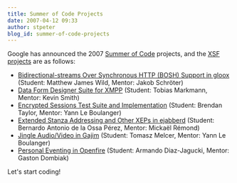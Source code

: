```yaml
---
title: Summer of Code Projects
date: 2007-04-12 09:33
author: stpeter
blog_id: summer-of-code-projects
---
```


Google has announced the 2007 [Summer of Code](http://code.google.com/soc/) projects, and the [XSF projects](http://code.google.com/soc/xmpp/about.html) are as follows:

-   [Bidirectional-streams Over Synchronous HTTP (BOSH) Support in gloox](http://code.google.com/soc/xmpp/appinfo.html?csaid=87181BA9B5E6306C) (Student: Matthew James Wild, Mentor: Jakob Schröter)
-   [Data Form Designer Suite for XMPP](http://code.google.com/soc/xmpp/appinfo.html?csaid=5B4906B380FB37AB) (Student: Tobias Markmann, Mentor: Kevin Smith)
-   [Encrypted Sessions Test Suite and Implementation](http://code.google.com/soc/xmpp/appinfo.html?csaid=5AFC621F478B00ED) (Student: Brendan Taylor, Mentor: Yann Le Boulanger)
-   [Extended Stanza Addressing and Other XEPs in ejabberd](http://code.google.com/soc/xmpp/appinfo.html?csaid=A765E8D6A159AA75) (Student: Bernardo Antonio de la Ossa Pérez, Mentor: Mickaël Rémond)
-   [Jingle Audio/Video in Gajim](http://code.google.com/soc/xmpp/appinfo.html?csaid=611F6103CB37066C) (Student: Tomasz Melcer, Mentor: Yann Le Boulanger)
-   [Personal Eventing in Openfire](http://code.google.com/soc/xmpp/appinfo.html?csaid=3E0E4A887EE8F266) (Student: Armando Diaz-Jagucki, Mentor: Gaston Dombiak)

Let's start coding!

